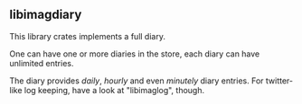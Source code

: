 ## libimagdiary

This library crates implements a full diary.

One can have one or more diaries in the store, each diary can have unlimited
entries.

The diary provides _daily_, _hourly_ and even _minutely_
diary entries. For twitter-like log keeping, have a look at "libimaglog",
though.

